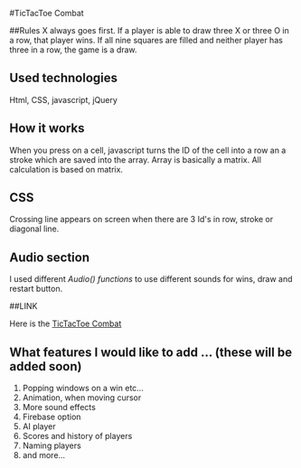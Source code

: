 #TicTacToe Combat

##Rules
X always goes first. If a player is able to draw three X or three O in a row, that player wins. If all nine squares are filled and neither player has three in a row, the game is a draw.


## Used technologies

Html, CSS, javascript, jQuery

## How it works

When you press on a cell, javascript turns the ID of the cell into a row an a stroke which are saved into the array. Array is basically a matrix.
All calculation is based on matrix.

## CSS
Crossing line appears on screen when there are 3 Id's  in row, stroke or diagonal line.


## Audio section

I used different _Audio() functions_ to use different sounds for wins, draw and restart button.



##LINK


Here is the [TicTacToe Combat](https://alekskuzmin.github.io/Project0/)

## What features I would like to add ... (these will be added soon)
1. Popping windows on a win etc...
2. Animation, when moving cursor
3. More sound effects
4. Firebase option
5. AI player
6. Scores and history of players
7. Naming players
8. and more...
